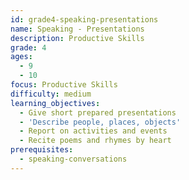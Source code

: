 ```yaml
---
id: grade4-speaking-presentations
name: Speaking - Presentations
description: Productive Skills
grade: 4
ages:
  - 9
  - 10
focus: Productive Skills
difficulty: medium
learning_objectives:
  - Give short prepared presentations
  - 'Describe people, places, objects'
  - Report on activities and events
  - Recite poems and rhymes by heart
prerequisites:
  - speaking-conversations
---
```


